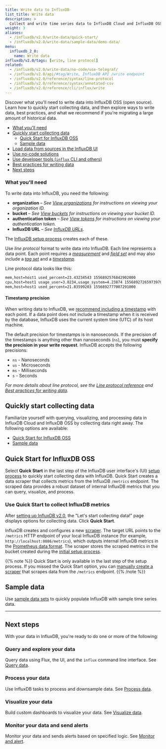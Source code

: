 ```yaml
---
title: Write data to InfluxDB
list_title: Write data
description: >
  Collect and write time series data to InfluxDB Cloud and InfluxDB OSS.
weight: 3
aliases:
  - /influxdb/v2.0/write-data/quick-start/
  - /influxdb/v2.0/write-data/sample-data/demo-data/
menu:
  influxdb_2_0:
    name: Write data
influxdb/v2.0/tags: [write, line protocol]
related:
  - /influxdb/v2.0/write-data/no-code/use-telegraf/
  - /influxdb/v2.0/api/#tag/Write, InfluxDB API /write endpoint
  - /influxdb/v2.0/reference/syntax/line-protocol
  - /influxdb/v2.0/reference/syntax/annotated-csv
  - /influxdb/v2.0/reference/cli/influx/write
---
```


Discover what you'll need to write data into InfluxDB OSS (open source). Learn how to quickly start collecting data, and then explore ways to write data, best practices, and what we recommend if you're migrating a large amount of historical data.

- [What you'll need](#what-youll-need)
- [Quickly start collecting data](#quickly-start-collecting-data)
  - [Quick Start for InfluxDB OSS](#quick-start-for-influxdb-oss)
  - [Sample data](#sample-data)
- [Load data from sources in the InfluxDB UI](/influxdb/v2.0/write-data/load-data/)
- [Use no-code solutions](/influxdb/v2.0/write-data/no-code)
- [Use developer tools (`influx` CLI and others)](/influxdb/v2.0/write-data/developer-tools)
- [Best practices for writing data](/influxdb/v2.0/write-data/best-practices/)
- [Next steps](#next-steps)

### What you'll need

To write data into InfluxDB, you need the following:

- **organization** – _See [View organizations](/influxdb/v2.0/organizations/view-orgs/#view-your-organization-id)
  for instructions on viewing your organization ID._
- **bucket** – _See [View buckets](/influxdb/v2.0/organizations/buckets/view-buckets/) for
  instructions on viewing your bucket ID._
- **authentication token** – _See [View tokens](/influxdb/v2.0/security/tokens/view-tokens/)
  for instructions on viewing your authentication token._
- **InfluxDB URL** – _See [InfluxDB URLs](/influxdb/v2.0/reference/urls/)_.

The [InfluxDB setup process](/influxdb/v2.0/get-started/#set-up-influxdb) creates each of these.

Use _line protocol_ format to write data into InfluxDB.
Each line represents a data point.
Each point requires a [*measurement*](/influxdb/v2.0/reference/syntax/line-protocol/#measurement)
and [*field set*](/influxdb/v2.0/reference/syntax/line-protocol/#field-set) and may also include
a [*tag set*](/influxdb/v2.0/reference/syntax/line-protocol/#tag-set) and a [*timestamp*](/influxdb/v2.0/reference/syntax/line-protocol/#timestamp).

Line protocol data looks like this:

```sh
mem,host=host1 used_percent=23.43234543 1556892576842902000
cpu,host=host1 usage_user=3.8234,usage_system=4.23874 1556892726597397000
mem,host=host1 used_percent=21.83599203 1556892777007291000
```

#### Timestamp precision

When writing data to InfluxDB, we [recommend including a timestamp](/influxdb/v2.0/reference/syntax/line-protocol/#timestamp) with each point.
If a data point does not include a timestamp when it is received by the database,
InfluxDB uses the current system time (UTC) of its host machine.

The default precision for timestamps is in nanoseconds.
If the precision of the timestamps is anything other than nanoseconds (`ns`),
you must **specify the precision in your write request**.
InfluxDB accepts the following precisions:

- `ns` - Nanoseconds
- `us` - Microseconds
- `ms` - Milliseconds
- `s` - Seconds

_For more details about line protocol, see the [Line protocol reference](/influxdb/v2.0/reference/syntax/line-protocol)
and [Best practices for writing data](/influxdb/v2.0/write-data/best-practices/)._

## Quickly start collecting data

Familiarize yourself with querying, visualizing, and processing data in InfluxDB Cloud and InfluxDB OSS by collecting data right away. The following options are available:

- [Quick Start for InfluxDB OSS](#quick-start-for-influxdb-oss)
- [Sample data](#sample-data)

## Quick Start for InfluxDB OSS

Select **Quick Start** in the last step of the InfluxDB user interface's (UI)
[setup process](/influxdb/v2.0/get-started/#set-up-influxdb) to quickly start collecting data with InfluxDB.
Quick Start creates a data scraper that collects metrics from the InfluxDB `/metrics` endpoint.
The scraped data provides a robust dataset of internal InfluxDB metrics that you can query, visualize, and process.

### Use Quick Start to collect InfluxDB metrics
After [setting up InfluxDB v2.0](/influxdb/v2.0/get-started/#set-up-influxdb),
the "Let's start collecting data!" page displays options for collecting data.
Click **Quick Start**.

InfluxDB creates and configures a new [scraper](/influxdb/v2.0/write-data/no-code/scrape-data/).
The target URL points to the `/metrics` HTTP endpoint of your local InfluxDB instance
(for example, `http://localhost:8086/metrics`), which outputs internal InfluxDB
metrics in the [Prometheus data format](https://prometheus.io/docs/instrumenting/exposition_formats/).
The scraper stores the scraped metrics in the bucket created during the
[initial setup process](/influxdb/v2.0/get-started/#set-up-influxdb).

{{% note %}}
Quick Start is only available in the last step of the setup process.
If you missed the Quick Start option, you can [manually create a scraper](/influxdb/v2.0/write-data/no-code/scrape-data/)
that scrapes data from the `/metrics` endpoint.
{{% /note %}}

## Sample data
Use [sample data sets](/influxdb/v2.0/reference/sample-data/) to quickly populate
InfluxDB with sample time series data.

---

## Next steps
With your data in InfluxDB, you're ready to do one or more of the following:

### Query and explore your data
Query data using Flux, the UI, and the `influx` command line interface.
See [Query data](/influxdb/v2.0/query-data/).

### Process your data
Use InfluxDB tasks to process and downsample data. See [Process data](/influxdb/v2.0/process-data/).

### Visualize your data
Build custom dashboards to visualize your data.
See [Visualize data](/influxdb/v2.0/visualize-data/).

### Monitor your data and send alerts
Monitor your data and sends alerts based on specified logic.
See [Monitor and alert](/influxdb/v2.0/monitor-alert/).
